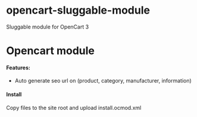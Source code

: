 # opencart-sluggable-module
Sluggable module for OpenCart 3

Opencart module
===============

#### Features:

* Auto generate seo url on (product, category, manufacturer, information)

#### Install

Copy files to the site root and upload install.ocmod.xml
